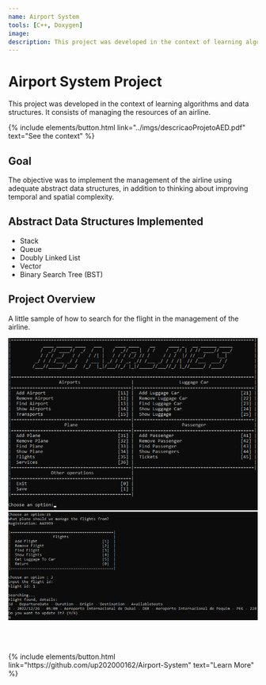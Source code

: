 ```yaml
---
name: Airport System
tools: [C++, Doxygen]
image:
description: This project was developed in the context of learning algorithms and data structures. It consists of managing the resources of an airline.
---
```


# Airport System Project

This project was developed in the context of learning algorithms and data structures. It consists of managing the resources of an airline.

<p>
{% include elements/button.html link="../imgs/descricaoProjetoAED.pdf" text="See the context" %}
</p>

## Goal

The objective was to implement the management of the airline using adequate abstract data structures, in addition to thinking about improving temporal and spatial complexity.

## Abstract Data Structures Implemented
- Stack
- Queue
- Doubly Linked List
- Vector
- Binary Search Tree (BST)

## Project Overview

A little sample of how to search for the flight in the management of the airline.

<p>
    <img src="../imgs/mainMenuAirportSystem.png" alt="Image">
    <img src="../imgs/usageAirportSystem.png" alt="Image">
</p>

<br></br>

<p class="text-center">
{% include elements/button.html link="https://github.com/up202000162/Airport-System" text="Learn More" %}
</p>